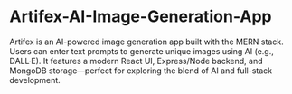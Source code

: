 # Artifex-AI-Image-Generation-App
Artifex is an AI-powered image generation app built with the MERN stack. Users can enter text prompts to generate unique images using AI (e.g., DALL·E). It features a modern React UI, Express/Node backend, and MongoDB storage—perfect for exploring the blend of AI and full-stack development.
